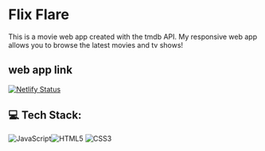 
# Flix Flare

This is a movie web app created with the tmdb API. My responsive web app allows you to browse the latest movies and tv shows!


## web app link
[![Netlify Status](https://api.netlify.com/api/v1/badges/53583e1d-18ad-4313-b9f8-c0d35c89d878/deploy-status)](https://app.netlify.com/sites/flixflare/deploys)
## 💻 Tech Stack:
![JavaScript](https://img.shields.io/badge/javascript-%23323330.svg?style=for-the-badge&logo=javascript&logoColor=%23F7DF1E)![HTML5](https://img.shields.io/badge/html5-%23E34F26.svg?style=for-the-badge&logo=html5&logoColor=white) ![CSS3](https://img.shields.io/badge/css3-%231572B6.svg?style=for-the-badge&logo=css3&logoColor=white)
